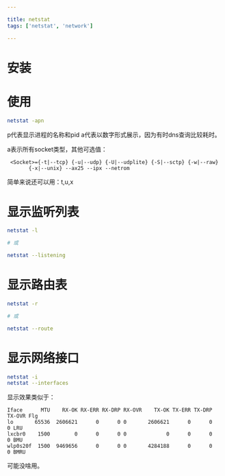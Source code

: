 ```yaml
---

title: netstat
tags: ['netstat', 'network']

---
```


# 安装

# 使用

```bash
netstat -apn
```

p代表显示进程的名称和pid
a代表以数字形式展示，因为有时dns查询比较耗时。

a表示所有socket类型，其他可选值：

     <Socket>={-t|--tcp} {-u|--udp} {-U|--udplite} {-S|--sctp} {-w|--raw}
           {-x|--unix} --ax25 --ipx --netrom

简单来说还可以用：t,u,x

# 显示监听列表

```bash
netstat -l

# 或

netstat --listening
```

# 显示路由表

```bash
netstat -r

# 或

netstat --route

```

# 显示网络接口

```bash
netstat -i
netstat --interfaces
```

显示效果类似于：

    Iface      MTU    RX-OK RX-ERR RX-DRP RX-OVR    TX-OK TX-ERR TX-DRP TX-OVR Flg
    lo       65536  2606621      0      0 0       2606621      0      0      0 LRU
    lxcbr0    1500        0      0      0 0             0      0      0      0 BMU
    wlp0s20f  1500  9469656      0      0 0       4284188      0      0      0 BMRU

可能没啥用。


